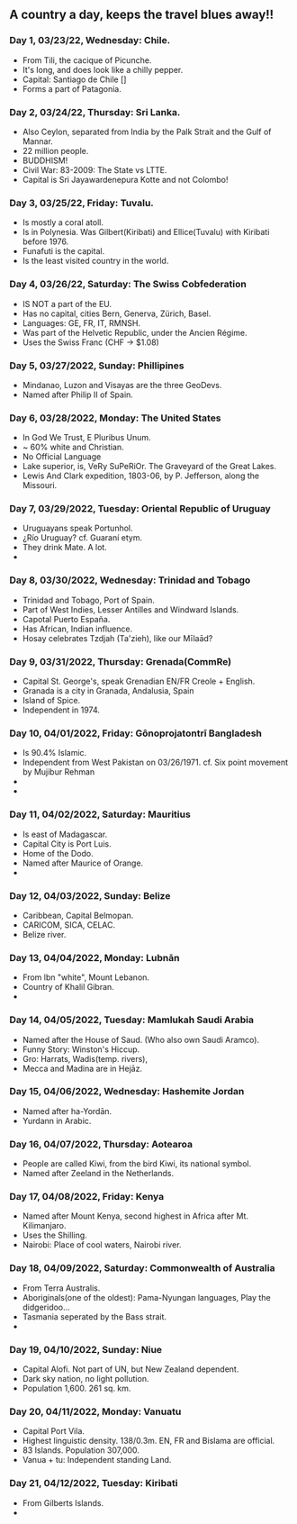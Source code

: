 ## A country a day, keeps the travel blues away!! ##

### Day 1, 03/23/22, Wednesday: **Chile.** ###

+ From Tili, the cacique of Picunche.
+ It's long, and does look like a chilly pepper.
+ Capital: Santiago de Chile []
+ Forms a part of Patagonia.


### Day 2, 03/24/22, Thursday: **Sri Lanka.** ###

+ Also Ceylon, separated from India by the Palk Strait and the Gulf of Mannar.
+ 22 million people.
+ BUDDHISM!
+ Civil War: 83-2009: The State vs LTTE.
+ Capital is Sri Jayawardenepura Kotte and not Colombo!

### Day 3, 03/25/22, Friday: **Tuvalu.** ###

+ Is mostly a coral atoll.
+ Is in Polynesia. Was Gilbert(Kiribati) and Ellice(Tuvalu) with Kiribati before 1976.
+ Funafuti is the capital.
+ Is the least visited country in the world.

### Day 4, 03/26/22, Saturday: **The Swiss Cobfederation** ###

+ IS NOT a part of the EU.
+ Has no capital, cities Bern, Generva, Zürich, Basel.
+ Languages: GE, FR, IT, RMNSH.
+ Was part of the Helvetic Republic, under the Ancien Régime.
+ Uses the Swiss Franc (CHF -> $1.08)

### Day 5, 03/27/2022, Sunday: **Phillipines** ###

+ Mindanao, Luzon and Visayas are the three GeoDevs.
+ Named after Philip II of Spain.

### Day 6, 03/28/2022, Monday: **The United States** ###

+ In God We Trust, E Pluribus Unum.
+ ~ 60% white and Christian.
+ No Official Language 
+ Lake superior, is, VeRy SuPeRiOr. The Graveyard of the Great Lakes.
+ Lewis And Clark expedition, 1803-06, by P. Jefferson, along the Missouri.

### Day 7, 03/29/2022, Tuesday: **Oriental Republic of Uruguay** ###

+ Uruguayans speak Portunhol.
+ ¿Río Uruguay? cf. Guaraní etym.
+ They drink Mate. A lot.
+ 

### Day 8, 03/30/2022, Wednesday: **Trinidad and Tobago** ###

+ Trinidad and Tobago, Port of Spain.
+ Part of West Indies, Lesser Antilles and Windward Islands.
+ Capotal Puerto España.
+ Has African, Indian influence.
+ Hosay celebrates Tzdjah (Ta'zieh), like our Mīlaād?

### Day 9, 03/31/2022, Thursday: **Grenada(CommRe)** ###

+ Capital St. George's, speak Grenadian EN/FR Creole + English.
+ Granada is a city in Granada, Andalusia, Spain
+ Island of Spice.
+ Independent in 1974.

### Day 10, 04/01/2022, Friday: **Gônoprojatontrī Bangladesh** ###

+ Is 90.4% Islamic.
+ Independent from West Pakistan on 03/26/1971. cf. Six point movement by Mujibur Rehman
+ 
+

### Day 11, 04/02/2022, Saturday: **Mauritius** ###

+ Is east of Madagascar.
+ Capital City is Port Luis.
+ Home of the Dodo.
+ Named after Maurice of Orange.
+ 

### Day 12, 04/03/2022, Sunday: **Belize** ###

+ Caribbean, Capital Belmopan.
+ CARICOM, SICA, CELAC.
+ Belize river.

### Day 13, 04/04/2022, Monday: **Lubnān** ###

+ From lbn "white",  Mount Lebanon.
+ Country of Khalil Gibran. 
+ 

### Day 14, 04/05/2022, Tuesday: **Mamlukah Saudi Arabia** ###

+ Named after the House of Saud. (Who also own Saudi Aramco).
+ Funny Story: Winston's Hiccup.
+ Gro: Harrats, Wadis(temp. rivers), 
+ Mecca and Madina are in Hejāz.

### Day 15, 04/06/2022, Wednesday: **Hashemite Jordan** ###

+ Named after ha-Yordān.
+ Yurdann in Arabic.

### Day 16, 04/07/2022, Thursday: **Aotearoa** ###

+ People are called Kiwi, from the bird Kiwi, its national symbol.
+ Named after Zeeland in the Netherlands.

### Day 17, 04/08/2022, Friday: **Kenya** ###

+ Named after Mount Kenya, second highest in Africa after Mt. Kilimanjaro.
+ Uses the Shilling.
+ Nairobi: Place of cool waters, Nairobi river.

### Day 18, 04/09/2022, Saturday: **Commonwealth of Australia** ###

+ From Terra Australis.
+ Aboriginals(one of the oldest): Pama-Nyungan languages, Play the didgeridoo...
+ Tasmania seperated by the Bass strait.
+ 

### Day 19, 04/10/2022, Sunday: **Niue** ###

+ Capital Alofi. Not part of UN, but New Zealand dependent.
+ Dark sky nation, no light pollution.
+ Population 1,600. 261 sq. km.

### Day 20, 04/11/2022, Monday: **Vanuatu** ###

+ Capital Port Vila.
+ Highest linguistic density. 138/0.3m. EN, FR and Bislama are official.
+ 83 Islands. Population 307,000.
+ Vanua + tu: Independent standing Land.


### Day 21, 04/12/2022, Tuesday: **Kiribati** ###

+ From Gilberts Islands.
+ 

